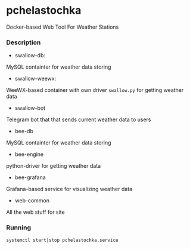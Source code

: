 # pchelastochka
Docker-based Web Tool For Weather Stations

### Description
* swallow-db:

MySQL containter for weather data storing

* swallow-weewx:

WeeWX-based container with own driver `swallow.py` for getting weather data

* swallow-bot

Telegram bot that that sends current weather data to users

* bee-db

MySQL containter for weather data storing

* bee-engine

python-driver for getting weather data

* bee-grafana

Grafana-based service for visualizing weather data

* web-common

All the web stuff for site

### Running
    systemctl start|stop pchelastochka.service
   
